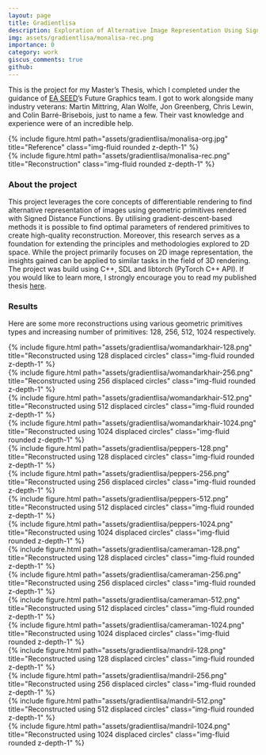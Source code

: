 ```yaml
---
layout: page
title: Gradientlisa 
description: Exploration of Alternative Image Representation Using Signed Distance Functions 
img: assets/gradientlisa/monalisa-rec.png
importance: 0
category: work 
giscus_comments: true
github: 
---
```

This is the project for my Master’s Thesis, which I completed under the guidance of [EA SEED](https://www.ea.com/seed)’s Future Graphics team. I got to work alongside many industry veterans: Martin Mittring, Alan Wolfe, Jon Greenberg, Chris Lewin, and Colin Barré-Brisebois, just to name a few. Their vast knowledge and experience were of an incredible help.
<div class="row">
    <div class="col-sm mt-5 mt-md-0">
        {% include figure.html path="assets/gradientlisa/monalisa-org.jpg" title="Reference" class="img-fluid rounded z-depth-1" %}
    </div>
    <div class="col-sm mt-5 mt-md-0">
        {% include figure.html path="assets/gradientlisa/monalisa-rec.png" title="Reconstruction" class="img-fluid rounded z-depth-1" %}
    </div>
</div>
 
### About the project 
This project leverages the core concepts of differentiable rendering to find alternative representation of images using geometric primitives rendered with Signed Distance Functions. By utilising gradient-descent-based methods it is possible to find optimal parameters of rendered primitives to create high-quality reconstruction. Moreover, this research serves as a foundation for extending the principles and methodologies explored to 2D space. While the project primarily focuses on 2D image representation, the insights gained can be applied to similar tasks in the field of 3D rendering. The project was build using C++, SDL and libtorch (PyTorch C++ API). If you would like to learn more, I strongly encourage you to read my published thesis [here](https://lup.lub.lu.se/student-papers/search/publication/9129143).

### Results
Here are some more reconstructions using various geometric primitives types and increasing number of primitives: 128, 256, 512, 1024 respectively.

<div class="row">
    <div class="col-sm mt-2 mt-md-0">
        {% include figure.html path="assets/gradientlisa/womandarkhair-128.png" title="Reconstructed using 128 displaced circles" class="img-fluid rounded z-depth-1" %}
    </div>
    <div class="col-sm mt-2 mt-md-0">
        {% include figure.html path="assets/gradientlisa/womandarkhair-256.png" title="Reconstructed using 256 displaced circles" class="img-fluid rounded z-depth-1" %}
    </div>
    <div class="col-sm mt-2 mt-md-0">
        {% include figure.html path="assets/gradientlisa/womandarkhair-512.png" title="Reconstructed using 512 displaced circles" class="img-fluid rounded z-depth-1" %}
    </div>
    <div class="col-sm mt-2 mt-md-0">
        {% include figure.html path="assets/gradientlisa/womandarkhair-1024.png" title="Reconstructed using 1024 displaced circles" class="img-fluid rounded z-depth-1" %}
    </div>
</div>

<div class="row">
    <div class="col-sm mt-2 mt-md-0">
        {% include figure.html path="assets/gradientlisa/peppers-128.png" title="Reconstructed using 128 displaced circles" class="img-fluid rounded z-depth-1" %}
    </div>
    <div class="col-sm mt-2 mt-md-0">
        {% include figure.html path="assets/gradientlisa/peppers-256.png" title="Reconstructed using 256 displaced circles" class="img-fluid rounded z-depth-1" %}
    </div>
    <div class="col-sm mt-2 mt-md-0">
        {% include figure.html path="assets/gradientlisa/peppers-512.png" title="Reconstructed using 512 displaced circles" class="img-fluid rounded z-depth-1" %}
    </div>
    <div class="col-sm mt-2 mt-md-0">
        {% include figure.html path="assets/gradientlisa/peppers-1024.png" title="Reconstructed using 1024 displaced circles" class="img-fluid rounded z-depth-1" %}
    </div>
</div>

<div class="row">
    <div class="col-sm mt-2 mt-md-0">
        {% include figure.html path="assets/gradientlisa/cameraman-128.png" title="Reconstructed using 128 displaced circles" class="img-fluid rounded z-depth-1" %}
    </div>
    <div class="col-sm mt-2 mt-md-0">
        {% include figure.html path="assets/gradientlisa/cameraman-256.png" title="Reconstructed using 256 displaced circles" class="img-fluid rounded z-depth-1" %}
    </div>
    <div class="col-sm mt-2 mt-md-0">
        {% include figure.html path="assets/gradientlisa/cameraman-512.png" title="Reconstructed using 512 displaced circles" class="img-fluid rounded z-depth-1" %}
    </div>
    <div class="col-sm mt-2 mt-md-0">
        {% include figure.html path="assets/gradientlisa/cameraman-1024.png" title="Reconstructed using 1024 displaced circles" class="img-fluid rounded z-depth-1" %}
    </div>
</div>

<div class="row">
    <div class="col-sm mt-2 mt-md-0">
        {% include figure.html path="assets/gradientlisa/mandril-128.png" title="Reconstructed using 128 displaced circles" class="img-fluid rounded z-depth-1" %}
    </div>
    <div class="col-sm mt-2 mt-md-0">
        {% include figure.html path="assets/gradientlisa/mandril-256.png" title="Reconstructed using 256 displaced circles" class="img-fluid rounded z-depth-1" %}
    </div>
    <div class="col-sm mt-2 mt-md-0">
        {% include figure.html path="assets/gradientlisa/mandril-512.png" title="Reconstructed using 512 displaced circles" class="img-fluid rounded z-depth-1" %}
    </div>
    <div class="col-sm mt-2 mt-md-0">
        {% include figure.html path="assets/gradientlisa/mandril-1024.png" title="Reconstructed using 1024 displaced circles" class="img-fluid rounded z-depth-1" %}
    </div>
</div>
